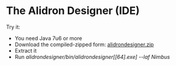 The Alidron Designer (IDE)
==========================

Try it:
- You need Java 7u6 or more
- Download the compiled-zipped form: [alidrondesigner.zip](http://www.alidron.org/dist/alidrondesigner.zip)
- Extract it
- Run *alidrondesigner/bin/alidrondesigner[[64].exe] --laf Nimbus*
